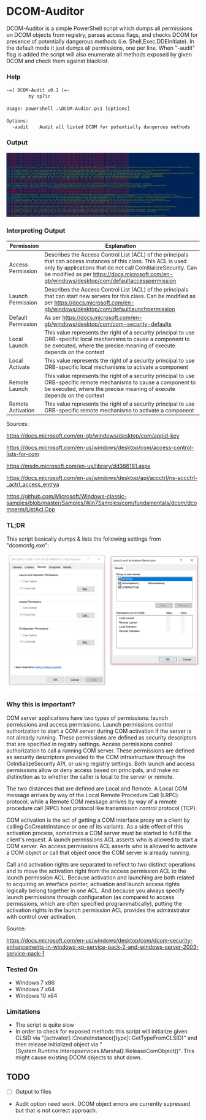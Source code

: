 DCOM-Auditor
===============

DCOM-Auditor is a simple PowerShell script which dumps all permissions on DCOM objects from registry, parses access flags, and checks DCOM for presence of potentially dangerous methods (i.e. Shell,Exec,DDEInitiate). In the default mode it just dumps all permissions, one per line. When "-audit" flag is added the script will also enumerate all methods exposed by given DCOM and check them against blacklist.

### Help

```
-=[ DCOM-Audit v0.1 ]=-
        by op7ic

Usage: powershell .\DCOM-Audior.ps1 [options]

Options:
  -audit    Audit all listed DCOM for potentially dangerous methods  
```

### Output

![Alt text](pic/dcom-run.png?raw=true "Standard Output")

### Interpreting Output

| Permission  | Explanation | 
| ------------- | ------------- |
| Access Permission | Describes the Access Control List (ACL) of the principals that can access instances of this class. This ACL is used only by applications that do not call CoInitializeSecurity. Can be modified as per https://docs.microsoft.com/en-gb/windows/desktop/com/defaultaccesspermission|
| Launch Permission | Describes the Access Control List (ACL) of the principals that can start new servers for this class. Can be modified as per https://docs.microsoft.com/en-gb/windows/desktop/com/defaultlaunchpermission |
| Default Permission | As per https://docs.microsoft.com/en-gb/windows/desktop/com/com-security-defaults |
| Local Launch | This value represents the right of a security principal to use ORB-specific local mechanisms to cause a component to be executed, where the precise meaning of execute depends on the context |  
| Local Activate | This value represents the right of a security principal to use ORB-specific local mechanisms to activate a component |
| Remote Launch | This value represents the right of a security principal to use ORB-specific remote mechanisms to cause a component to be executed, where the precise meaning of execute depends on the context |
| Remote Activation | This value represents the right of a security principal to use ORB-specific remote mechanisms to activate a component |

Sources: 

https://docs.microsoft.com/en-gb/windows/desktop/com/appid-key

https://docs.microsoft.com/en-us/windows/desktop/com/access-control-lists-for-com

https://msdn.microsoft.com/en-us/library/dd366181.aspx

https://docs.microsoft.com/en-us/windows/desktop/api/accctrl/ns-accctrl-_actrl_access_entrya

https://github.com/Microsoft/Windows-classic-samples/blob/master/Samples/Win7Samples/com/fundamentals/dcom/dcomperm/ListAcl.Cpp

### TL;DR
This script basically dumps & lists the following settings from "dcomcnfg.exe":

![Alt text](pic/what-it-audits.png?raw=true "What It Audits")

### Why this is important? 

COM server applications have two types of permissions: launch permissions and access permissions. Launch permissions control authorization to start a COM server during COM activation if the server is not already running. These permissions are defined as security descriptors that are specified in registry settings. Access permissions control authorization to call a running COM server. These permissions are defined as security descriptors provided to the COM infrastructure through the CoInitializeSecurity API, or using registry settings. Both launch and access permissions allow or deny access based on principals, and make no distinction as to whether the caller is local to the server or remote.

The two distances that are defined are Local and Remote. A Local COM message arrives by way of the Local Remote Procedure Call (LRPC) protocol, while a Remote COM message arrives by way of a remote procedure call (RPC) host protocol like transmission control protocol (TCP).

COM activation is the act of getting a COM interface proxy on a client by calling CoCreateInstance or one of its variants. As a side effect of this activation process, sometimes a COM server must be started to fulfill the client's request. A launch permissions ACL asserts who is allowed to start a COM server. An access permissions ACL asserts who is allowed to activate a COM object or call that object once the COM server is already running.

Call and activation rights are separated to reflect to two distinct operations and to move the activation right from the access permission ACL to the launch permission ACL. Because activation and launching are both related to acquiring an interface pointer, activation and launch access rights logically belong together in one ACL. And because you always specify launch permissions through configuration (as compared to access permissions, which are often specified programmatically), putting the activation rights in the launch permission ACL provides the administrator with control over activation.

Source: 

https://docs.microsoft.com/en-us/windows/desktop/com/dcom-security-enhancements-in-windows-xp-service-pack-2-and-windows-server-2003-service-pack-1

### Tested On

* Windows 7 x86
* Windows 7 x64
* Windows 10 x64

### Limitations

* The script is quite slow
* In order to check for exposed methods this script will initialize given CLSID via "[activator]::CreateInstance([type]::GetTypeFromCLSID)" and then release initialized object via "[System.Runtime.Interopservices.Marshal]::ReleaseComObject()". This might cause existing DCOM objects to shut down.


## TODO
- [ ] Output to files 
- Audit option need work. DCOM object errors are currently supressed but that is not correct approach.

